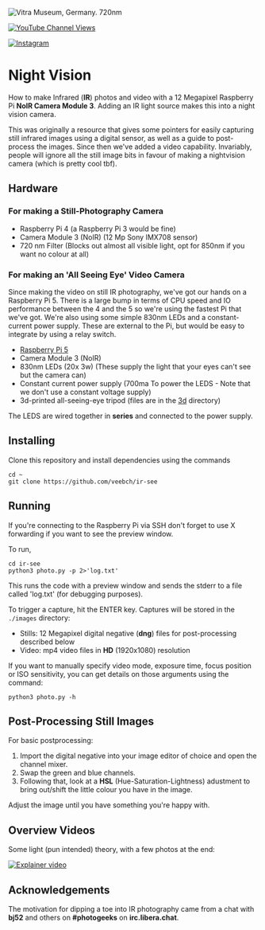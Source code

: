 
![Vitra Museum, Germany. 720nm](/images/vitrasmall.png)

[![YouTube Channel Views](https://img.shields.io/youtube/channel/views/UCz5BOU9J9pB_O0B8-rDjCWQ?label=YouTube&style=social)](https://www.youtube.com/channel/UCz5BOU9J9pB_O0B8-rDjCWQ)

[![Instagram](https://img.shields.io/badge/Instagram-E4405F?style=for-the-badge&logo=instagram&logoColor=white)](https://www.instagram.com/v_e_e_b/)


#  Night Vision

How to make Infrared (**IR**) photos and video with a 12 Megapixel Raspberry Pi **NoIR Camera Module 3**. Adding an IR light source makes this into a night vision camera.

This was originally a resource that gives some pointers for easily capturing still infrared images using a digital sensor, as well as a guide to post-process the images. Since then we've added a video capability. Invariably, people will ignore all the still image bits in favour of making a nightvision camera (which is pretty cool tbf).
 
## Hardware
### For making a Still-Photography Camera
- Raspberry Pi 4                (a Raspberry Pi 3 would be fine)
- Camera Module 3 (NoIR)        (12 Mp Sony IMX708 sensor)
- 720 nm Filter                 (Blocks out almost all visible light, opt for 850nm if you want no colour at all)

### For making an 'All Seeing Eye' Video Camera
Since making the video on still IR photography, we've got our hands on a Raspberry Pi 5. There is a large bump in terms of CPU speed and IO performance between the 4 and the 5 so we're using the fastest Pi that we've got. We're also using some simple 830nm LEDs and a constant-current power supply. These are external to the Pi, but would be easy to integrate by using a relay switch.

- [Raspberry Pi 5](https://youtu.be/M8JPFpz80mY)
- Camera Module 3 (NoIR)
- 830nm LEDs (20x 3w)           (These supply the light that your eyes can't see but the camera can)
- Constant current power supply (700ma To power the LEDS - Note that we don't use a constant voltage supply)
- 3d-printed all-seeing-eye tripod (files are in the [3d](./3d) directory)

The LEDS are wired together in **series** and connected to the power supply. 

## Installing

Clone this repository and install dependencies using the commands

``` 
cd ~
git clone https://github.com/veebch/ir-see
```


## Running

If you're connecting to the Raspberry Pi via SSH don't forget to use X forwarding if you want to see the preview window.

To run, 

``` 
cd ir-see
python3 photo.py -p 2>'log.txt'
```

This runs the code with a preview window and sends the stderr to a file called 'log.txt' (for debugging purposes). 

To trigger a capture, hit the ENTER key. Captures will be stored in the `./images` directory:
- Stills: 12 Megapixel digital negative (**dng**) files for post-processing described below
- Video: mp4 video files in **HD** (1920x1080) resolution


If you want to manually specify video mode, exposure time, focus position or ISO sensitivity, you can get details on those arguments using the command:

```
python3 photo.py -h
```

## Post-Processing Still Images

For basic postprocessing: 

1. Import the digital negative into your image editor of choice and open the channel mixer.
2. Swap the green and blue channels. 
3. Following that, look at a **HSL** (Hue-Saturation-Lightness) adustment to bring out/shift the little colour you have in the image.

Adjust the image until you have something you're happy with.

## Overview Videos

Some light (pun intended) theory, with a few photos at the end:

[![Explainer video](http://img.youtube.com/vi/uvolslfKxfg/0.jpg)](http://www.youtube.com/watch?v=uvolslfKxfg "Video Title")

## Acknowledgements

The motivation for dipping a toe into IR photography came from a chat with **bj52** and others on **#photogeeks** on **irc.libera.chat**. 

